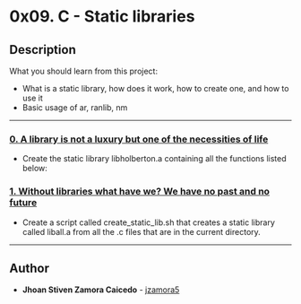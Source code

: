 # 0x09. C - Static libraries

## Description
What you should learn from this project:

* What is a static library, how does it work, how to create one, and how to use it
* Basic usage of ar, ranlib, nm

---

### [0. A library is not a luxury but one of the necessities of life](./libholberton.a)
* Create the static library libholberton.a containing all the functions listed below:


### [1. Without libraries what have we? We have no past and no future](./create_static_lib.sh)
* Create a script called create_static_lib.sh that creates a static library called liball.a from all the .c files that are in the current directory.


---

## Author
* **Jhoan Stiven Zamora Caicedo** - [jzamora5](https://github.com/jzamora5)